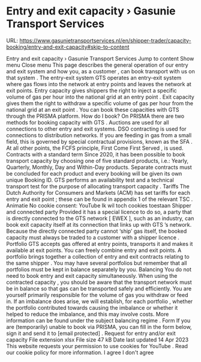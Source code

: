 # Entry and exit capacity › Gasunie Transport Services

URL: https://www.gasunietransportservices.nl/en/shipper-trader/capacity-booking/entry-and-exit-capacity#skip-to-content

Entry and exit capacity › Gasunie Transport Services
Jump to content
Show menu
Close menu
This page describes the general operation of our entry and exit
system
and how you, as a
customer
, can book transport with us on that
system
.
The entry-exit
system
GTS
operates an entry-exit
system
where
gas
flows into the network at entry points and leaves the network at exit points.
Entry capacity
gives shippers the right to inject a specific volume of
gas
per
hour
into the
national grid
at an
entry point
.
Exit capacity
gives them the right to withdraw a specific volume of
gas
per
hour
from the
national grid
at an
exit point
. You can book these capacities with
GTS
through the PRISMA platform.
How do I book?
On PRISMA there are two methods for booking
capacity
with
GTS
.
Auctions
are used for all connections to other entry and exit systems.
DSO contracting
is used for connections to
distribution
networks. If you are feeding in
gas
from a small field, this is governed by special contractual provisions, known as the
SFA
. At all other points, the FCFS principle,
First Come First Served
, is used.
Contracts with a standard term
Since 2020, it has been possible to book transport
capacity
by choosing one of five standard products, i.e.: Yearly, Quarterly, Monthly, Day and Within-Day products. Separate contracts must be concluded for each product and every booking will be given its own unique Booking ID.
GTS
performs an availability test and a technical transport test for the purpose of allocating transport
capacity
.
Tariffs
The Dutch Authority for Consumers and Markets (ACM) has set tariffs for each entry and
exit point
; these can be found in appendix 1 of the relevant
TSC
.
Animatie
No cookie consent: YouTube
Ik wil toch cookies toestaan
Shipper
and
connected party
Provided it has a special
licence
to do so, a party that is directly connected to the
GTS
network [
EWEX
], such as an industry, can book
exit capacity
itself at its
connection
that links up with
GTS
’s network. Because the
directly connected party
cannot ‘ship’
gas
itself, the booked
capacity
must always be
traded
to a
customer
with a
shipper licence
.
Portfolio
GTS
accepts
gas
offered at entry points, transports it and makes it available at exit points. You can freely combine entry and exit points. A
portfolio
brings together a collection of entry and exit contracts relating to the same
shipper
. You may have several portfolios but remember that all portfolios must be kept in balance separately by you.
Balancing
You do not need to book entry and
exit capacity
simultaneously. When using the
contracted capacity
, you should be aware that the transport network must be in balance so that
gas
can be transported safely and efficiently. You are yourself primarily responsible for the volume of
gas
you withdraw or feed in. If an imbalance does arise, we will establish, for each
portfolio
, whether the
portfolio
contributed towards causing the imbalance or whether it helped to reduce the imbalance, and this may involve costs. More information can be found under the subject
balancing regime
.
Form
If you are (temporarily) unable to book via PRISMA, you can fill in the form below, sign it and send it to
[email protected]
.
Request for entry and/or exit capacity
File extension
xlsx
File size
47 kB
Date last updated
14 Apr 2023
This website requests your permission to use cookies for
YouTube
. Read our
cookie policy
for more information.
I agree
I don't agree